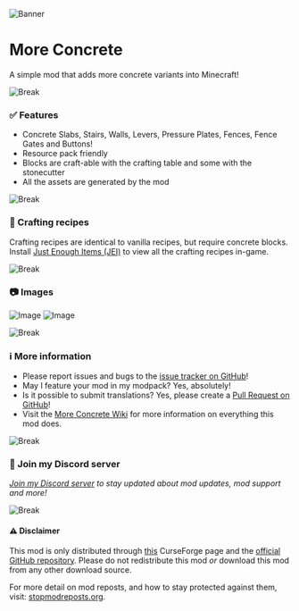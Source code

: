 ![Banner](https://i.postimg.cc/g2WTZPdr/More-Concrete-Banner.png)

# More Concrete
 A simple mod that adds more concrete variants into Minecraft!

![Break](https://i.postimg.cc/VN4fyWBR/More-Concrete-Break.png)

### ✅ Features
* Concrete Slabs, Stairs, Walls, Levers, Pressure Plates, Fences, Fence Gates and Buttons!
* Resource pack friendly
* Blocks are craft-able with the crafting table and some with the stonecutter
* All the assets are generated by the mod

![Break](https://i.postimg.cc/VN4fyWBR/More-Concrete-Break.png)

### 🔨 Crafting recipes
Crafting recipes are identical to vanilla recipes, but require concrete blocks.
Install [Just Enough Items (JEI)](https://www.curseforge.com/minecraft/mc-mods/jei) to view all the crafting recipes in-game.

![Break](https://i.postimg.cc/VN4fyWBR/More-Concrete-Break.png)

### 📷 Images
![Image](https://i.postimg.cc/kGs3S1VR/More-Concrete-Image.png)
![Image](https://i.postimg.cc/4xBp00kL/More-Concrete-Image-Redstone-Update.png)

![Break](https://i.postimg.cc/VN4fyWBR/More-Concrete-Break.png)

### ℹ More information
* Please report issues and bugs to the [issue tracker on GitHub](https://github.com/Autovw/MoreConcrete/issues)!
* May I feature your mod in my modpack? Yes, absolutely!
* Is it possible to submit translations? Yes, please create a [Pull Request on GitHub](https://github.com/Autovw/MoreConcrete/pulls)!
* Visit the [More Concrete Wiki](https://github.com/Autovw/MoreConcrete/wiki) for more information on everything this mod does.

![Break](https://i.postimg.cc/VN4fyWBR/More-Concrete-Break.png)

### 💬 Join my Discord server
*[Join my Discord server](https://discord.gg/KP3BBatuw5) to stay updated about mod updates, mod support and more!*

![Break](https://i.postimg.cc/VN4fyWBR/More-Concrete-Break.png)

#### ⚠️ Disclaimer
This mod is only distributed through [this](https://www.curseforge.com/minecraft/mc-mods/more-concrete) CurseForge page and the [official GitHub repository](https://github.com/Autovw/MoreConcrete/releases).
Please do not redistribute this mod *or* download this mod from any other download source.

For more detail on mod reposts, and how to stay protected against them, visit: [stopmodreposts.org](https://stopmodreposts.org).
